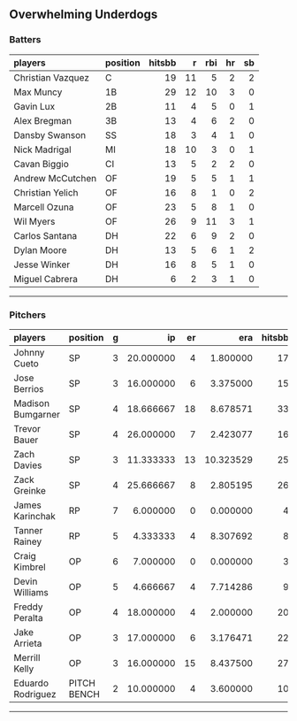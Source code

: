 ## Overwhelming Underdogs

### Batters

 
|players           |position | hitsbb|  r| rbi| hr| sb| 
|:-----------------|:--------|------:|--:|---:|--:|--:| 
|Christian Vazquez |C        |     19| 11|   5|  2|  2| 
|Max Muncy         |1B       |     29| 12|  10|  3|  0| 
|Gavin Lux         |2B       |     11|  4|   5|  0|  1| 
|Alex Bregman      |3B       |     13|  4|   6|  2|  0| 
|Dansby Swanson    |SS       |     18|  3|   4|  1|  0| 
|Nick Madrigal     |MI       |     18| 10|   3|  0|  1| 
|Cavan Biggio      |CI       |     13|  5|   2|  2|  0| 
|Andrew McCutchen  |OF       |     19|  5|   5|  1|  1| 
|Christian Yelich  |OF       |     16|  8|   1|  0|  2| 
|Marcell Ozuna     |OF       |     23|  5|   8|  1|  0| 
|Wil Myers         |OF       |     26|  9|  11|  3|  1| 
|Carlos Santana    |DH       |     22|  6|   9|  2|  0| 
|Dylan Moore       |DH       |     13|  5|   6|  1|  2| 
|Jesse Winker      |DH       |     16|  8|   5|  1|  0| 
|Miguel Cabrera    |DH       |      6|  2|   3|  1|  0| 

* * *

### Pitchers

 
|players           |position    |  g|        ip| er|       era| hitsbb|      whip| so|  w| sv| 
|:-----------------|:-----------|--:|---------:|--:|---------:|------:|---------:|--:|--:|--:| 
|Johnny Cueto      |SP          |  3| 20.000000|  4|  1.800000|     17| 0.8500000| 18|  2|  0| 
|Jose Berrios      |SP          |  3| 16.000000|  6|  3.375000|     15| 0.9375000| 25|  2|  0| 
|Madison Bumgarner |SP          |  4| 18.666667| 18|  8.678571|     33| 1.7678571| 20|  1|  0| 
|Trevor Bauer      |SP          |  4| 26.000000|  7|  2.423077|     16| 0.6153846| 36|  2|  0| 
|Zach Davies       |SP          |  3| 11.333333| 13| 10.323529|     25| 2.2058824|  8|  1|  0| 
|Zack Greinke      |SP          |  4| 25.666667|  8|  2.805195|     26| 1.0129870| 16|  2|  0| 
|James Karinchak   |RP          |  7|  6.000000|  0|  0.000000|      4| 0.6666667| 11|  0|  1| 
|Tanner Rainey     |RP          |  5|  4.333333|  4|  8.307692|      8| 1.8461538|  3|  0|  0| 
|Craig Kimbrel     |OP          |  6|  7.000000|  0|  0.000000|      3| 0.4285714| 11|  0|  3| 
|Devin Williams    |OP          |  5|  4.666667|  4|  7.714286|      9| 1.9285714|  6|  0|  0| 
|Freddy Peralta    |OP          |  4| 18.000000|  4|  2.000000|     20| 1.1111111| 31|  2|  0| 
|Jake Arrieta      |OP          |  3| 17.000000|  6|  3.176471|     22| 1.2941176| 14|  2|  0| 
|Merrill Kelly     |OP          |  3| 16.000000| 15|  8.437500|     27| 1.6875000| 10|  1|  0| 
|Eduardo Rodriguez |PITCH BENCH |  2| 10.000000|  4|  3.600000|     10| 1.0000000| 12|  2|  0| 


* * *



